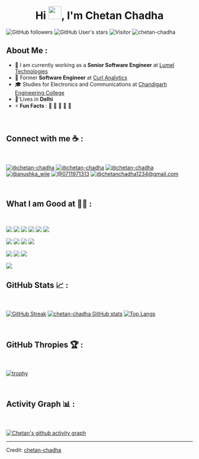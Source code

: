 
<h1 align="center">Hi <img src="https://media.giphy.com/media/hvRJCLFzcasrR4ia7z/giphy.gif" width="35">, I'm Chetan Chadha</h1>

![GitHub followers](https://img.shields.io/github/followers/chetan-chadha?style=social) ![GitHub User's stars](https://img.shields.io/github/stars/chetan-chadha?style=social) ![Visitor](https://visitor-badge.laobi.icu/badge?page_id=chetan-chadha.repoName) <img src="https://komarev.com/ghpvc/?username=chetan-chadha" alt="chetan-chadha" />

## About Me :

- 🏢 I am currently working as a **Senior Software Engineer** at [Lumel Technologies](https://lumel.com/)
- 🏢 Former **Software Engineer** at [Curl Analytics](https://curl.tech/)
- 🎓 Studies for Electronics and Communications at [Chandigarh Engineering College](https://cgc.edu.in/)
- 🏡'Lives in **Delhi**
- ⚡ **Fun Facts** : 🍕 🏉 🏏 🎥 🚞

<br>

## Connect with me ☕ :

<br>

[![@chetan-chadha](https://img.icons8.com/fluency/48/000000/instagram-new.png "@chetan-chadha")](https://www.instagram.com/chetan-chadha/) [![@chetan-chadha](https://img.icons8.com/fluency/48/000000/facebook.png "@chetan-chadha")](https://www.facebook.com/chetan-chadha) [![@chetan-chadha](https://img.icons8.com/fluency/48/000000/linkedin.png "@chetan-chadha")](https://www.linkedin.com/in/chetan-chadha/) [![@anushka_wije](https://img.icons8.com/fluency/48/000000/twitter-squared.png "@anushka_wije")](https://twitter.com/anushka_wije) [![@0711971313](https://img.icons8.com/fluency/48/000000/phone-disconnected.png "@8699817178")](tel:8699817178) [![@chetanchadha1234@gmail.com](https://img.icons8.com/fluency/48/000000/apple-mail.png "@anushkaduwolka123@gmail.com")](chetanchadha1234@gmail.com)

<br>

## What I am Good at 🧑‍💻 :

<br>

<img src="https://img.icons8.com/color/48/000000/html-5--v1.png"/> <img src="https://img.icons8.com/color/48/000000/css3.png"/> <img src="https://img.icons8.com/color/48/000000/sass.png"/> <img src="https://img.icons8.com/color/48/000000/javascript--v1.png"/> <img src="https://img.icons8.com/office/48/000000/react.png"/> <img src="https://img.icons8.com/color/48/000000/nextjs.png"/>

<img src="https://img.icons8.com/color/48/000000/java-coffee-cup-logo--v1.png"/> <img src="https://img.icons8.com/officel/48/000000/php-logo.png"/> <img src="https://img.icons8.com/fluency/48/000000/laravel.png"/> <img src="https://img.icons8.com/fluency/48/000000/wordpress.png"/>

<img src="https://img.icons8.com/color/48/000000/mysql-logo.png"/> <img src="https://img.icons8.com/color/48/000000/mongodb.png"/> <img src="https://img.icons8.com/color/48/000000/firebase.png"/>

<img src="https://img.icons8.com/color/48/000000/npm.png"/>

<br>

## GitHub Stats 📈 :

<br>

[![GitHub Streak](https://github-readme-streak-stats.herokuapp.com?user=chetan-chadha&theme=algolia&date_format=M%20j%5B%2C%20Y%5D)](https://git.io/streak-stats) [![chetan-chadha GitHub stats](https://github-readme-stats.vercel.app/api?username=chetan-chadha&theme=algolia)](https://github.com/chetan-chadha/github-readme-stats) [![Top Langs](https://github-readme-stats.vercel.app/api/top-langs/?username=chetan-chadha&theme=algolia)](https://github.com/chetan-chadha/github-readme-stats) 

<br>

## GitHub Thropies 🏆 :

<br>

[![trophy](https://github-profile-trophy.vercel.app/?username=chetan-chadha)](https://github.com/chetan-chadha/github-profile-trophy)

<br>

## Activity Graph 📊 :

<br>

[![Chetan's github activity graph](https://activity-graph.herokuapp.com/graph?username=chetan-chadha&bg_color=000&color=fff&line=00E676&point=fff&hide_border=true)](https://github.com/WinterWolf97/github-readme-stats)

---

Credit: [chetan-chadha](https://github.com/chetan-chadha)
